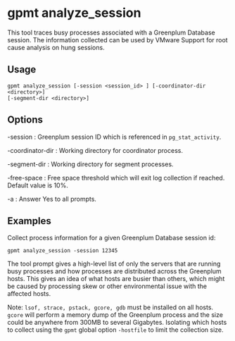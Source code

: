 # gpmt analyze\_session 

This tool traces busy processes associated with a Greenplum Database session. The information collected can be used by VMware Support for root cause analysis on hung sessions.

## <a id="usage"></a>Usage 

```
gpmt analyze_session [-session <session_id> ] [-coordinator-dir <directory>] 
[-segment-dir <directory>] 
```

## <a id="options"></a>Options 

-session
:   Greenplum session ID which is referenced in `pg_stat_activity`.

-coordinator-dir
:   Working directory for coordinator process.

-segment-dir
:   Working directory for segment processes.

-free-space
:   Free space threshold which will exit log collection if reached. Default value is 10%.

-a
:   Answer Yes to all prompts.

## <a id="examples"></a>Examples 

Collect process information for a given Greenplum Database session id:

```
gpmt analyze_session -session 12345
```

The tool prompt gives a high-level list of only the servers that are running busy processes and how processes are distributed across the Greenplum hosts. This gives an idea of what hosts are busier than others, which might be caused by processing skew or other environmental issue with the affected hosts.

Note: `lsof, strace, pstack, gcore, gdb` must be installed on all hosts. `gcore` will perform a memory dump of the Greenplum process and the size could be anywhere from 300MB to several Gigabytes. Isolating which hosts to collect using the `gpmt` global option `-hostfile` to limit the collection size.

